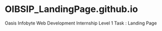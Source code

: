# OIBSIP_LandingPage.github.io
Oasis Infobyte Web Development Internship Level 1 Task : Landing Page
